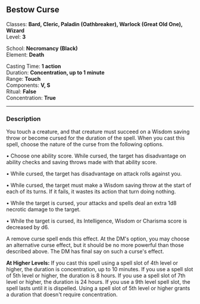 ## Bestow Curse

Classes: **Bard, Cleric, Paladin (Oathbreaker), Warlock (Great Old One), Wizard**  
Level: **3**  

School: **Necromancy (Black)**  
Element: **Death**  

Casting Time: **1 action**  
Duration: **Concentration, up to 1 minute**  
Range: **Touch**  
Components: **V, S**  
Ritual: **False**  
Concentration: **True**  

------

### Description

You touch a creature, and that creature must succeed on a Wisdom saving throw or become cursed for the duration of the spell. When you cast this spell, choose the nature of the curse from the following options.

• Choose one ability score. While cursed, the target has disadvantage on ability checks and saving throws made with that ability score.

• While cursed, the target has disadvantage on attack rolls against you.

• While cursed, the target must make a Wisdom saving throw at the start of each of its turns. If it fails, it wastes its action that turn doing nothing.

• While the target is cursed, your attacks and spells deal an extra 1d8 necrotic damage to the target.

• While the target is cursed, its Intelligence, Wisdom or Charisma score is decreased by d6.

A remove curse spell ends this effect. At the DM's option, you may choose an alternative curse effect, but it should be no more powerful than those described above. The DM has final say on such a curse's effect.

**At Higher Levels:** If you cast this spell using a spell slot of 4th level or higher, the duration is concentration, up to 10 minutes. If you use a spell slot of 5th level or higher, the duration is 8 hours. If you use a spell slot of 7th level or higher, the duration is 24 hours. If you use a 9th level spell slot, the spell lasts until it is dispelled. Using a spell slot of 5th level or higher grants a duration that doesn't require concentration.